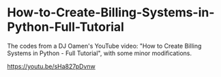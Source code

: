 # How-to-Create-Billing-Systems-in-Python-Full-Tutorial
The codes from a DJ Oamen's YouTube video: "How to Create Billing Systems in Python - Full Tutorial", with some minor modifications.

https://youtu.be/sHa827pDvnw
